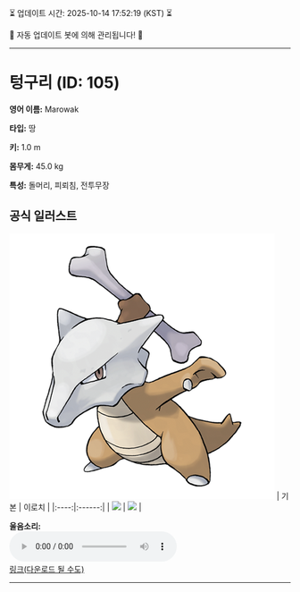 
⏳ 업데이트 시간: 2025-10-14 17:52:19 (KST) ⏳

🤖 자동 업데이트 봇에 의해 관리됩니다! 🤖

---

# 텅구리 (ID: 105)
**영어 이름:** Marowak

**타입:** 땅

**키:** 1.0 m

**몸무게:** 45.0 kg

**특성:** 돌머리, 피뢰침, 전투무장

## 공식 일러스트
![](https://raw.githubusercontent.com/PokeAPI/sprites/master/sprites/pokemon/other/official-artwork/105.png)
| 기본 | 이로치 |
|:----:|:------:|
| <img src="http://play.pokemonshowdown.com/sprites/ani/marowak.gif" width="200"> | <img src="http://play.pokemonshowdown.com/sprites/ani-shiny/marowak.gif" width="200"> |

**울음소리:**<br><audio controls src="https://raw.githubusercontent.com/PokeAPI/cries/main/cries/pokemon/latest/105.ogg"></audio><br> [링크(다운로드 될 수도)](https://raw.githubusercontent.com/PokeAPI/cries/main/cries/pokemon/latest/105.ogg)


---
